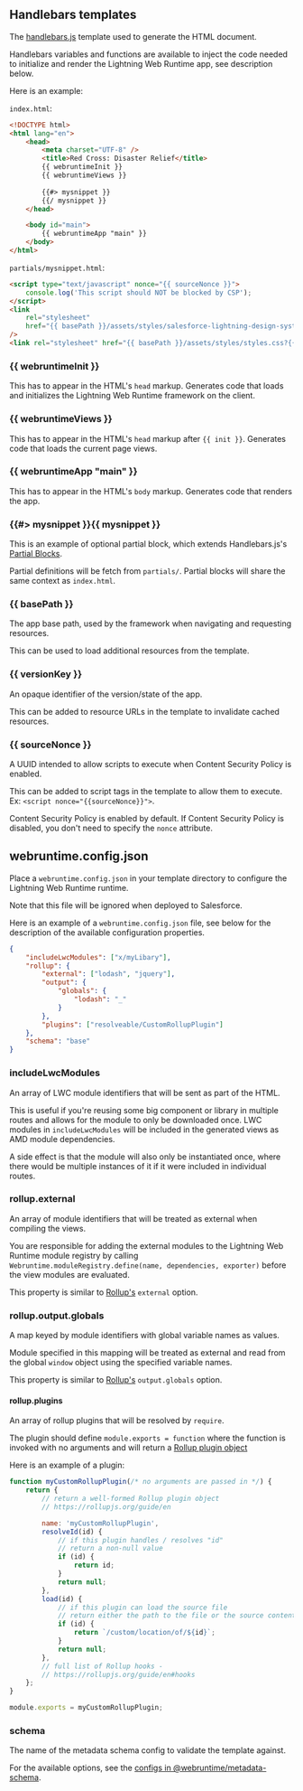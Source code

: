 ## Handlebars templates

The [handlebars.js](https://github.com/wycats/handlebars.js) template used to generate the HTML document.

Handlebars variables and functions are available to inject the code needed to initialize and render the Lightning Web Runtime app, see description below.

Here is an example:

`index.html`:

<!-- prettier-ignore -->
```html
<!DOCTYPE html>
<html lang="en">
    <head>
        <meta charset="UTF-8" />
        <title>Red Cross: Disaster Relief</title>
        {{ webruntimeInit }}
        {{ webruntimeViews }}
        
        {{#> mysnippet }}
        {{/ mysnippet }}
    </head>

    <body id="main">
        {{ webruntimeApp "main" }}
    </body>
</html>
```

`partials/mysnippet.html`:

```html
<script type="text/javascript" nonce="{{ sourceNonce }}">
    console.log('This script should NOT be blocked by CSP');
</script>
<link
    rel="stylesheet"
    href="{{ basePath }}/assets/styles/salesforce-lightning-design-system.min.css?{{ versionKey }}"
/>
<link rel="stylesheet" href="{{ basePath }}/assets/styles/styles.css?{{ versionKey }}" />
```

### {{ webruntimeInit }}

This has to appear in the HTML's `head` markup. Generates code that loads and initializes the Lightning Web Runtime framework on the client.

### {{ webruntimeViews }}

This has to appear in the HTML's `head` markup after `{{ init }}`. Generates code that loads the current page views.

### {{ webruntimeApp "main" }}

This has to appear in the HTML's `body` markup. Generates code that renders the app.

### {{#> mysnippet }}{{ mysnippet }}

This is an example of optional partial block, which extends Handlebars.js's [Partial Blocks](https://handlebarsjs.com/partials.html#partial-block).

Partial definitions will be fetch from `partials/`. Partial blocks will share the same context as `index.html`.

### {{ basePath }}

The app base path, used by the framework when navigating and requesting resources.

This can be used to load additional resources from the template.

### {{ versionKey }}

An opaque identifier of the version/state of the app.

This can be added to resource URLs in the template to invalidate cached resources.

### {{ sourceNonce }}

A UUID intended to allow scripts to execute when Content Security Policy is enabled.

This can be added to script tags in the template to allow them to execute. Ex: `<script nonce="{{sourceNonce}}">`.

Content Security Policy is enabled by default. If Content Security Policy is disabled, you don't need to specify the `nonce` attribute.

## webruntime.config.json

Place a `webruntime.config.json` in your template directory to configure the Lightning Web Runtime runtime.

Note that this file will be ignored when deployed to Salesforce.

Here is an example of a `webruntime.config.json` file, see below for the description of the available configuration properties.

```json
{
    "includeLwcModules": ["x/myLibary"],
    "rollup": {
        "external": ["lodash", "jquery"],
        "output": {
            "globals": {
                "lodash": "_"
            }
        },
        "plugins": ["resolveable/CustomRollupPlugin"]
    },
    "schema": "base"
}
```

### includeLwcModules

An array of LWC module identifiers that will be sent as part of the HTML.

This is useful if you're reusing some big component or library in multiple routes and allows for the module to only be downloaded once. LWC modules in `includeLwcModules` will be included in the generated views as AMD module dependencies.

A side effect is that the module will also only be instantiated once, where there would be multiple instances of it if it were included in individual routes.

### rollup.external

An array of module identifiers that will be treated as external when compiling the views.

You are responsible for adding the external modules to the Lightning Web Runtime module registry by calling `Webruntime.moduleRegistry.define(name, dependencies, exporter)` before the view modules are evaluated.

This property is similar to [Rollup's](https://rollupjs.org/guide/en#core-functionality) `external` option.

### rollup.output.globals

A map keyed by module identifiers with global variable names as values.

Module specified in this mapping will be treated as external and read from the global `window` object using the specified variable names.

This property is similar to [Rollup's](https://rollupjs.org/guide/en#core-functionality) `output.globals` option.

#### rollup.plugins

An array of rollup plugins that will be resolved by `require`.

The plugin should define `module.exports = function` where the function is invoked with no arguments and will return a [Rollup plugin object](https://rollupjs.org/guide/en#plugins)

Here is an example of a plugin:

```javascript
function myCustomRollupPlugin(/* no arguments are passed in */) {
    return {
        // return a well-formed Rollup plugin object
        // https://rollupjs.org/guide/en

        name: 'myCustomRollupPlugin',
        resolveId(id) {
            // if this plugin handles / resolves "id"
            // return a non-null value
            if (id) {
                return id;
            }
            return null;
        },
        load(id) {
            // if this plugin can load the source file
            // return either the path to the file or the source contents of it
            if (id) {
                return `/custom/location/of/${id}`;
            }
            return null;
        },
        // full list of Rollup hooks -
        // https://rollupjs.org/guide/en#hooks
    };
}

module.exports = myCustomRollupPlugin;
```

### schema

The name of the metadata schema config to validate the template against.

For the available options, see the [configs in @webruntime/metadata-schema](https://git.soma.salesforce.com/communities/webruntime/tree/master/packages/%40webruntime/metadata-schema/config).